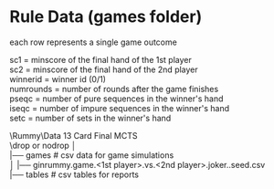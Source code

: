 # Rule Data (games folder)
each row represents a single game outcome

sc1                  = minscore of the final hand of the 1st player<br>
sc2                  = minscore of the final hand of the 2nd player<br>
winnerid             = winner id (0/1)<br>
numrounds            = number of rounds after the game finishes<br>
pseqc                = number of pure sequences in the winner's hand<br>
iseqc                = number of impure sequences in the winner's hand<br>
setc                 = number of sets in the winner's hand<br>

\Rummy\Data 13 Card Final MCTS<br>\drop or nodrop
│<br>
|── games            # csv data for game simulations<br>
│   |── ginrummy.game.<1st player>.vs.<2nd player>.joker.<numjoker>.seed<seed>.csv<br>
|── tables           # csv tables for reports<br>
